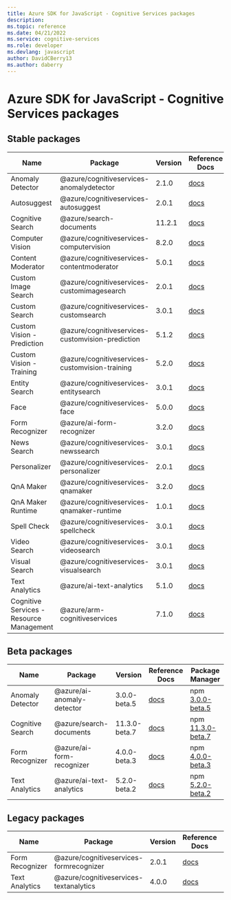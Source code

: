 ```yaml
---
title: Azure SDK for JavaScript - Cognitive Services packages
description: 
ms.topic: reference
ms.date: 04/21/2022
ms.service: cognitive-services
ms.role: developer
ms.devlang: javascript
author: DavidCBerry13
ms.author: daberry
---
```


# Azure SDK for JavaScript - Cognitive Services packages

## Stable packages

| Name                  | Package              | Version          | Reference Docs         | Package Manager                |
|-----------------------|----------------------|------------------|------------------------|--------------------------------|
| Anomaly Detector | @azure/cognitiveservices-anomalydetector | 2.1.0 | [docs](/azure/javascript/sdk/sdk-demo2/cognitive-services/azure-cognitiveservices-anomalydetector/stable)  | npm [2.1.0](https://www.npmjs.com/package/%40azure%2Fcognitiveservices-anomalydetector) |
| Autosuggest | @azure/cognitiveservices-autosuggest | 2.0.1 | [docs](/azure/javascript/sdk/sdk-demo2/cognitive-services/azure-cognitiveservices-autosuggest/stable)  | npm [2.0.1](https://www.npmjs.com/package/%40azure%2Fcognitiveservices-autosuggest) |
| Cognitive Search | @azure/search-documents | 11.2.1 | [docs](/azure/javascript/sdk/sdk-demo2/cognitive-services/azure-search-documents/stable)  | npm [11.2.1](https://www.npmjs.com/package/%40azure%2Fsearch-documents) |
| Computer Vision | @azure/cognitiveservices-computervision | 8.2.0 | [docs](/azure/javascript/sdk/sdk-demo2/cognitive-services/azure-cognitiveservices-computervision/stable)  | npm [8.2.0](https://www.npmjs.com/package/%40azure%2Fcognitiveservices-computervision) |
| Content Moderator | @azure/cognitiveservices-contentmoderator | 5.0.1 | [docs](/azure/javascript/sdk/sdk-demo2/cognitive-services/azure-cognitiveservices-contentmoderator/stable)  | npm [5.0.1](https://www.npmjs.com/package/%40azure%2Fcognitiveservices-contentmoderator) |
| Custom Image Search | @azure/cognitiveservices-customimagesearch | 2.0.1 | [docs](/azure/javascript/sdk/sdk-demo2/cognitive-services/azure-cognitiveservices-customimagesearch/stable)  | npm [2.0.1](https://www.npmjs.com/package/%40azure%2Fcognitiveservices-customimagesearch) |
| Custom Search | @azure/cognitiveservices-customsearch | 3.0.1 | [docs](/azure/javascript/sdk/sdk-demo2/cognitive-services/azure-cognitiveservices-customsearch/stable)  | npm [3.0.1](https://www.npmjs.com/package/%40azure%2Fcognitiveservices-customsearch) |
| Custom Vision - Prediction | @azure/cognitiveservices-customvision-prediction | 5.1.2 | [docs](/azure/javascript/sdk/sdk-demo2/cognitive-services/azure-cognitiveservices-customvision-prediction/stable)  | npm [5.1.2](https://www.npmjs.com/package/%40azure%2Fcognitiveservices-customvision-prediction) |
| Custom Vision - Training | @azure/cognitiveservices-customvision-training | 5.2.0 | [docs](/azure/javascript/sdk/sdk-demo2/cognitive-services/azure-cognitiveservices-customvision-training/stable)  | npm [5.2.0](https://www.npmjs.com/package/%40azure%2Fcognitiveservices-customvision-training) |
| Entity Search | @azure/cognitiveservices-entitysearch | 3.0.1 | [docs](/azure/javascript/sdk/sdk-demo2/cognitive-services/azure-cognitiveservices-entitysearch/stable)  | npm [3.0.1](https://www.npmjs.com/package/%40azure%2Fcognitiveservices-entitysearch) |
| Face | @azure/cognitiveservices-face | 5.0.0 | [docs](/azure/javascript/sdk/sdk-demo2/cognitive-services/azure-cognitiveservices-face/stable)  | npm [5.0.0](https://www.npmjs.com/package/%40azure%2Fcognitiveservices-face) |
| Form Recognizer | @azure/ai-form-recognizer | 3.2.0 | [docs](/azure/javascript/sdk/sdk-demo2/cognitive-services/azure-ai-form-recognizer/stable)  | npm [3.2.0](https://www.npmjs.com/package/%40azure%2Fai-form-recognizer) |
| News Search | @azure/cognitiveservices-newssearch | 3.0.1 | [docs](/azure/javascript/sdk/sdk-demo2/cognitive-services/azure-cognitiveservices-newssearch/stable)  | npm [3.0.1](https://www.npmjs.com/package/%40azure%2Fcognitiveservices-newssearch) |
| Personalizer | @azure/cognitiveservices-personalizer | 2.0.1 | [docs](/azure/javascript/sdk/sdk-demo2/cognitive-services/azure-cognitiveservices-personalizer/stable)  | npm [2.0.1](https://www.npmjs.com/package/%40azure%2Fcognitiveservices-personalizer) |
| QnA Maker | @azure/cognitiveservices-qnamaker | 3.2.0 | [docs](/azure/javascript/sdk/sdk-demo2/cognitive-services/azure-cognitiveservices-qnamaker/stable)  | npm [3.2.0](https://www.npmjs.com/package/%40azure%2Fcognitiveservices-qnamaker) |
| QnA Maker Runtime | @azure/cognitiveservices-qnamaker-runtime | 1.0.1 | [docs](/azure/javascript/sdk/sdk-demo2/cognitive-services/azure-cognitiveservices-qnamaker-runtime/stable)  | npm [1.0.1](https://www.npmjs.com/package/%40azure%2Fcognitiveservices-qnamaker-runtime) |
| Spell Check | @azure/cognitiveservices-spellcheck | 3.0.1 | [docs](/azure/javascript/sdk/sdk-demo2/cognitive-services/azure-cognitiveservices-spellcheck/stable)  | npm [3.0.1](https://www.npmjs.com/package/%40azure%2Fcognitiveservices-spellcheck) |
| Video Search | @azure/cognitiveservices-videosearch | 3.0.1 | [docs](/azure/javascript/sdk/sdk-demo2/cognitive-services/azure-cognitiveservices-videosearch/stable)  | npm [3.0.1](https://www.npmjs.com/package/%40azure%2Fcognitiveservices-videosearch) |
| Visual Search | @azure/cognitiveservices-visualsearch | 3.0.1 | [docs](/azure/javascript/sdk/sdk-demo2/cognitive-services/azure-cognitiveservices-visualsearch/stable)  | npm [3.0.1](https://www.npmjs.com/package/%40azure%2Fcognitiveservices-visualsearch) |
| Text Analytics | @azure/ai-text-analytics | 5.1.0 | [docs](/azure/javascript/sdk/sdk-demo2/cognitive-services/azure-ai-text-analytics/stable)  | npm [5.1.0](https://www.npmjs.com/package/%40azure%2Fai-text-analytics) |
| Cognitive Services - Resource Management | @azure/arm-cognitiveservices | 7.1.0 | [docs](/azure/javascript/sdk/sdk-demo2/cognitive-services/azure-arm-cognitiveservices/stable)  | npm [7.1.0](https://www.npmjs.com/package/%40azure%2Farm-cognitiveservices) |
 

## Beta packages

| Name                  | Package              | Version          | Reference Docs         | Package Manager                |
|-----------------------|----------------------|------------------|------------------------|--------------------------------|
| Anomaly Detector | @azure/ai-anomaly-detector | 3.0.0-beta.5 | [docs](/azure/javascript/sdk/sdk-demo2/cognitive-services/azure-ai-anomaly-detector/beta)  | npm [3.0.0-beta.5](https://www.npmjs.com/package/%40azure%2Fai-anomaly-detector%403.0.0-beta.5) |
| Cognitive Search | @azure/search-documents | 11.3.0-beta.7 | [docs](/azure/javascript/sdk/sdk-demo2/cognitive-services/azure-search-documents/beta)  | npm [11.3.0-beta.7](https://www.npmjs.com/package/%40azure%2Fsearch-documents%4011.3.0-beta.7) |
| Form Recognizer | @azure/ai-form-recognizer | 4.0.0-beta.3 | [docs](/azure/javascript/sdk/sdk-demo2/cognitive-services/azure-ai-form-recognizer/beta)  | npm [4.0.0-beta.3](https://www.npmjs.com/package/%40azure%2Fai-form-recognizer%404.0.0-beta.3) |
| Text Analytics | @azure/ai-text-analytics | 5.2.0-beta.2 | [docs](/azure/javascript/sdk/sdk-demo2/cognitive-services/azure-ai-text-analytics/beta)  | npm [5.2.0-beta.2](https://www.npmjs.com/package/%40azure%2Fai-text-analytics%405.2.0-beta.2) |
 


## Legacy packages

| Name                  | Package              | Version          | Reference Docs         | Package Manager                |
|-----------------------|----------------------|------------------|------------------------|--------------------------------|
| Form Recognizer | @azure/cognitiveservices-formrecognizer | 2.0.1 | [docs](/azure/javascript/sdk/sdk-demo2/cognitive-services/legacy/azure-cognitiveservices-formrecognizer/legacy)  | npm [2.0.1](https://www.npmjs.com/package/%40azure%2Fcognitiveservices-formrecognizer%402.0.1) |
| Text Analytics | @azure/cognitiveservices-textanalytics | 4.0.0 | [docs](/azure/javascript/sdk/sdk-demo2/cognitive-services/legacy/azure-cognitiveservices-textanalytics/legacy)  | npm [4.0.0](https://www.npmjs.com/package/%40azure%2Fcognitiveservices-textanalytics%404.0.0) |
 